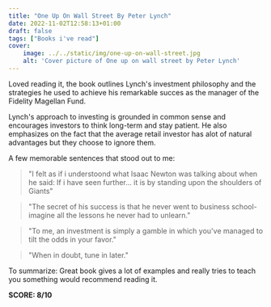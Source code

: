 ```yaml
---
title: "One Up On Wall Street By Peter Lynch"
date: 2022-11-02T12:58:13+01:00
draft: false
tags: ["Books i've read"]
cover:
    image: ../../static/img/one-up-on-wall-street.jpg
    alt: 'Cover picture of One up on wall street by Peter Lynch'
---
```


Loved reading it, the book outlines Lynch's investment philosophy and the strategies he used to achieve his remarkable succes as the manager of the Fidelity Magellan Fund.

Lynch's approach to investing is grounded in common sense and encourages investors to think long-term and stay patient. He also emphasizes on the fact that the average retail investor has alot of natural advantages but they choose to ignore them.

A few memorable sentences that stood out to me:

>"I felt as if i understoond what Isaac Newton was talking about when he said: If i have seen further... it is by standing upon the shoulders of Giants"

>"The secret of his success is that he never went to business school- imagine all the lessons he never had to unlearn."

>"To me, an investment is simply a gamble in which you've managed to tilt the odds in your favor."

>"When in doubt, tune in later."


To summarize: Great book gives a lot of examples and really tries to teach you something would recommend reading it.

**SCORE: 8/10**
